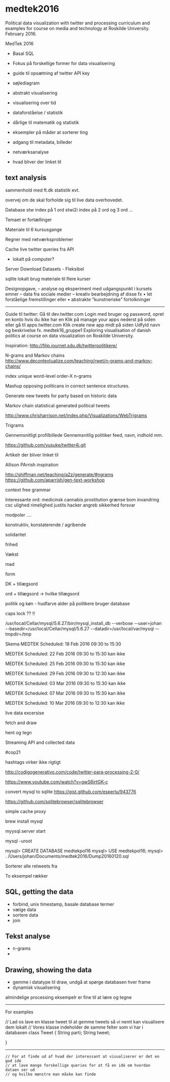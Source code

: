 # medtek2016
Political data visualization with twitter and processing curriculum and examples for course on media and technology at Roskilde University. February 2016.



MedTek 2016 

- Basal SQL
- Fokus på forskellige former for data visualisering
- guide til opsætning af twitter API key 
- søjlediagram
- abstrakt visualisering
- visualisering over tid
- dataforståelse / statistik
- dårlige til matematik og statistik
- eksempler på måder at sorterer ting
- adgang til metadata, billeder

- netværksanalyse 
- hvad bliver der linket til 

text analysis
- 

sammenhold med ft.dk statistik evt. 

overvej om de skal forholde sig til live data overhovedet.


Database 
stw index på 1 ord
stwi2i index på 2 ord 
og 3 ord
...

Temaet er fortællinger

Materiale til 6 kursusgange

Regner med netværksproblemer

Cache live twitter queries fra API
- lokalt på computer? 

Server Download Datasets - Fleksibel 

sqlite lokalt
brug materiale til flere kurser

Designopgave, – analyse og eksperiment med udgangspunkt i kursets emner – data fra sociale medier – kreativ bearbejdning af disse fx • let forståelige fremstillinger eller • abstrakte ”kunstneriske” fortolkninger

---
Guide til twitter: 
Gå til dev.twitter.com
Login med bruger og password, opret en konto hvis du ikke har en 
Klik på manage your apps nederst på siden eller gå til apps.twitter.com
Klik create new app midt på siden
Udfyld navn og  beskrivelse
fx. medtek16_gruppe1
Exploring visualisation of danish politics at course on data visualization on Roskilde University. 


Inspiration:
http://filip.journet.sdu.dk/twitterpolitikere/

N-grams and Markov chains
http://www.decontextualize.com/teaching/rwet/n-grams-and-markov-chains/


 index unique word-level order-X n-grams


Mashup opposing politicans in correct sentence structures. 

Generate new tweets for party based on historic data 

Markov chain statistical generated political tweets

http://www.chrisharrison.net/index.php/Visualizations/WebTrigrams

Trigrams

Gennemsnitligt profilbillede
Gennemsnitlig politiker feed, navn, indhold mm. 

https://github.com/yusuke/twitter4j.git

Artikelr der bliver linket til 

Allison PArrish inspiration

http://shiffman.net/teaching/a2z/generate/#ngrams
https://github.com/aparrish/gen-text-workshop

context free grammar

Interessante ord:
medicinsk cannabis
prostitution
grænse bom 
invandring
csc
ulighed
rimelighed
justits
hacker
angreb
sikkerhed
forsvar

modpoler ....

konstruktiv, konstaterende / agribende

solidaritet

frihed


Vækst

mad

form

DK + tillægsord

ord + tillægsord -> hvilke tillægsord

politik og køn - hudfarve
alder på politkere
bruger database

caps lock
?? !!

/usr/local/Cellar/mysql/5.6.27/bin/mysql_install_db --verbose --user=johan --basedir=/usr/local/Cellar/mysql/5.6.27 --datadir=/usr/local/var/mysql --tmpdir=/tmp


Skema 
MEDTEK
Scheduled: 18 Feb 2016 09:30 to 15:30

MEDTEK
Scheduled: 22 Feb 2016 09:30 to 15:30 kan ikke

MEDTEK
Scheduled: 25 Feb 2016 09:30 to 15:30 kan ikke

MEDTEK
Scheduled: 29 Feb 2016 09:30 to 12:30 kan ikke

MEDTEK
Scheduled: 03 Mar 2016 09:30 to 15:30 kan ikke

MEDTEK
Scheduled: 07 Mar 2016 09:30 to 15:30 kan ikke 

MEDTEK
Scheduled: 10 Mar 2016 09:30 to 12:30 kan ikke


live data excersise 

fetch and draw

hent og tegn 

Streaming API
and collected data

#cop21


hashtags virker ikke rigtigt

http://codigogenerativo.com/code/twitter-para-processing-2-0/

https://www.youtube.com/watch?v=gwS6irtGK-c


convert mysql to sqlite
https://gist.github.com/esperlu/943776


https://github.com/sqlitebrowser/sqlitebrowser

simple cache proxy

brew install mysql

myysql.server start

mysql -uroot

mysql> CREATE DATABASE medtekpol16
mysql> USE medtekpol16;
mysql> \. /Users/johan/Documents/medtek2016/Dump20160120.sql




Sorterer alle retweets fra 


To eksempel rækker

## SQL, getting the data
- forbind, unix timestamp, basale database termer 
- vælge data
- sortere data
- join

## Tekst analyse
- n-grams
- 

## Drawing, showing the data
- gemme i datatype til draw, undgå at spørge databasen hver frame
- dynamisk visualisering  



almindelige processing eksempelr er fine til at lære og tegne 


--------
For examples

// Lad os lave en klasse tweet til at gemme tweets så vi nemt kan visualisere dem lokalt
// Vores klasse indeholder de samme felter som vi har i databasen
class Tweet {
  String parti;
  String tweet;
  
}



----
    
    // For at finde ud af hvad der interessant at visualiserer er det en god idé
    // at lave mange forskellige queries for at få en idé om hvordan dataen ser ud
    // og hvilke mønstre man måske kan finde








